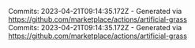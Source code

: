 Commits: 2023-04-21T09:14:35.172Z - Generated via https://github.com/marketplace/actions/artificial-grass
<br>
Commits: 2023-04-21T09:14:35.172Z - Generated via https://github.com/marketplace/actions/artificial-grass
<br>

